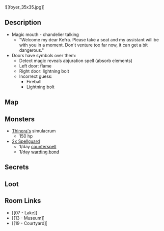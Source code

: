 
![[foyer_35x35.jpg]]

## Description

* Magic mouth - chandelier talking
	* "Welcome my dear Kefra. Please take a seat and my assistant will be with you in a moment. Don't venture too far now, it can get a bit dangerous."
* Doors have symbols over them:
	* Detect magic reveals abjuration spell (absorb elements)
	* Left door: flame
	* Right door: lightning bolt
	* Incorrect guess:
		* Fireball
		* Lightning bolt

## Map

## Monsters

* [Thinora's](https://www.dndbeyond.com/monsters/3838148-lady-thinora-va-del-archmage-of-antiquity) simulacrum
	* 150 hp
* [2x Spellguard](https://www.dndbeyond.com/monsters/4485983-radlee-thugram)
	* 1/day [counterspell](https://www.dndbeyond.com/spells/2051-counterspell)
	* 1/day [warding bond](https://www.dndbeyond.com/spells/2296-warding-bond)

## Secrets

## Loot

## Room Links

*  [[07 - Lake]]
*  [[13 - Museum]]
*  [[19 - Courtyard]]
